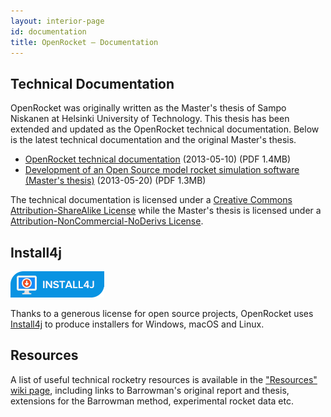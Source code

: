 ```yaml
---
layout: interior-page 
id: documentation
title: OpenRocket — Documentation
---
```


## Technical Documentation

OpenRocket was originally written as the Master's thesis of Sampo
Niskanen at Helsinki University of Technology. This thesis has been
extended and updated as the OpenRocket technical documentation.
Below is the latest technical documentation and the original
Master's thesis.

 - [OpenRocket technical documentation](https://github.com/openrocket/openrocket/releases/download/OpenRocket_technical_documentation-v13.05/OpenRocket_technical_documentation-v13.05.pdf) (2013-05-10)    (PDF 1.4MB)
 - [Development of an Open Source model rocket simulation software (Master's thesis)](https://github.com/openrocket/openrocket/releases/download/Development_of_an_Open_Source_model_rocket_simulation-thesis-v20090520/Development_of_an_Open_Source_model_rocket_simulation-thesis-v20090520.pdf)  (2013-05-20)  (PDF 1.3MB)

The technical documentation is licensed under a [Creative Commons Attribution-ShareAlike License](http://creativecommons.org/licenses/by-sa/3.0/) while the Master's thesis is licensed under a [Attribution-NonCommercial-NoDerivs License](http://creativecommons.org/licenses/by-nd-nc/1.0/fi/deed.en).

## Install4j

![Install4j](resources/install4j_large.png)

Thanks to a generous license for open source projects, OpenRocket uses [Install4j](https://www.ej-technologies.com/products/install4j/overview.html) to produce installers for Windows, macOS and Linux. 

## Resources

A list of useful technical rocketry resources is available in the ["Resources" wiki page](http://wiki.openrocket.info/Resources), including links to Barrowman's original report and thesis, extensions for the Barrowman method, experimental rocket data etc.
